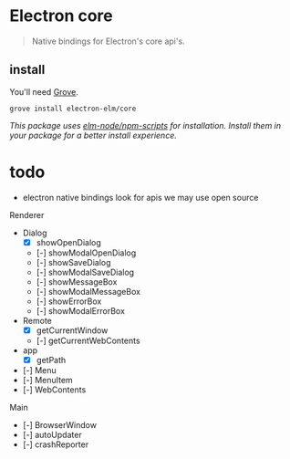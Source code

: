 # Electron core

> Native bindings for Electron's core api's.


## install

You'll need [Grove](https://github.com/panosoft/elm-grove.git).

```
grove install electron-elm/core
```

_This package uses [elm-node/npm-scripts](https://github.com/elm-node/npm-scripts) for installation. Install them in your package for a better install experience._


# todo

- electron native bindings
    look for apis we may use
    open source


Renderer
- Dialog
    - [x] showOpenDialog
    - [-] showModalOpenDialog
    - [-] showSaveDialog
    - [-] showModalSaveDialog
    - [-] showMessageBox
    - [-] showModalMessageBox
    - [-] showErrorBox
    - [-] showModalErrorBox
- Remote
    - [x] getCurrentWindow
    - [-] getCurrentWebContents
- app
    - [x] getPath
- [-] Menu
- [-] MenuItem
- [-] WebContents

Main
- [-] BrowserWindow
- [-] autoUpdater
- [-] crashReporter
